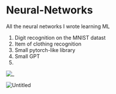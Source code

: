 # Neural-Networks

All the neural networks I wrote learning ML

1. Digit recognition on the MNIST datast
2. Item of clothing recognition
3. Small pytorch-like library
4. Small GPT
5. 

   ![_](https://i.pinimg.com/564x/4a/02/eb/4a02eb9ba1fe18d4bb03e037fff5cbdc.jpg)

![Untitled](https://github.com/user-attachments/assets/43ecb2e6-22f4-46b1-bd28-d1c2b2d8166c)
